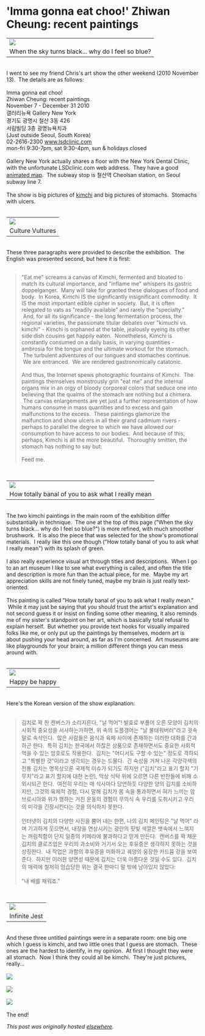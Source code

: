 # 'Imma gonna eat choo!' Zhiwan Cheung: recent paintings

<div>
<table align="center" cellpadding="0" cellspacing="0" class="tr-caption-container"><tbody>
<tr><td><a href="photo+4.JPG" imageanchor="1"><img border="0" src="photo+4.JPG"></a></td></tr>
<tr><td class="tr-caption">When the sky turns black... why do I feel so blue?</td></tr>
</tbody></table>
<br>I went to see my friend Chris's art show the other weekend (2010 November 13).  The details are as follows:<br><br>Imma gonna eat choo!<br>Zhiwan Cheung: recent paintings<br>November 7 - December 31 2010<br>갤러리뉴욕 Gallery New York<br>경기도 광명시 철산 3동 426<br>서림빌딩 3층 광명뉴욕치과<br>(Just outside Seoul, South Korea)<br>02-2616-2300 <a href="http://www.lsdclinic.com/">www.lsdclinic.com</a><br>mon-fri 9:30-7pm, sat 9:30-4pm, sun &amp; holidays closed<br><br>Gallery New York actually shares a floor with the New York Dental Clinic, with the unfortunate LSDclinic.com web address.  They have a good <a href="http://www.lsdclinic.com/sub1/sub1_2.html">animated map</a>.  The subway stop is 철산역 Cheolsan station, on Seoul subway line 7.<br><br>The show is big pictures of <a href="http://en.wikipedia.org/wiki/Kimchi">kimchi</a> and big pictures of stomachs.  Stomachs with ulcers.<br><br><table align="center" cellpadding="0" cellspacing="0" class="tr-caption-container"><tbody>
<tr><td><a href="photo+3.JPG" imageanchor="1"><img border="0" src="photo+3.JPG"></a></td></tr>
<tr><td class="tr-caption">Culture Vultures</td></tr>
</tbody></table>
<br>These three paragraphs were provided to describe the exhibition.  The English was presented second, but here it is first:<br><br><blockquote>"Eat me" screams a canvas of Kimchi, fermented and bloated to match its cultural importance, and "inflame me" whispers its gastric doppelganger.  Many will take for granted these dialogues of food and body.  In Korea, Kimchi IS the significantly insignificant commodity.  It IS the most important edible cipher in society.  But, it is often relegated to vats as "readily available" and rarely the "specialty."  And, for all its significance - the long fermentation process, the regional varieties, the passionate titular debates over "kimuchi vs. kimchi" - Kimchi is orphaned at the table, jealously eyeing its other side dish cousins get happily eaten.  Nonetheless, Kimchi is constantly consumed on a daily basis, in varying quantities - ambrosia for the tongue and the ultimate workout for the stomach.  The turbulent adventures of our tongues and stomaches continue.  We are entranced.  We are rendered gastronomically catatonic.<br><br>And thus, the Internet spews photographic fountains of Kimchi.  The paintings themselves monstrously grin "eat me" and the internal organs mix in an orgy of bloody corporeal colors that seduce one into believing that the qualms of the stomach are nothing but a chimera.  The canvas enlargements are yet just a further representation of how humans consume in mass quantities and to excess and gain malfunctions to the excess.  These paintings glamorize the malfunction and show ulcers in all their grand cadmium rivers - perhaps to parallel the degree to which we have allowed our consumption to have access to our bodies.  And because of this, perhaps, Kimchi is all the more beautiful.  Thoroughly smitten, the stomach has nothing to say but:<br><br>Feed me.</blockquote>
<br><table align="center" cellpadding="0" cellspacing="0" class="tr-caption-container"><tbody>
<tr><td><a href="photo+2.JPG" imageanchor="1"><img border="0" src="photo+2.JPG"></a></td></tr>
<tr><td class="tr-caption">How totally banal of you to ask what I really mean</td></tr>
</tbody></table>
<br>The two kimchi paintings in the main room of the exhibition differ substantially in technique.  The one at the top of this page ("When the sky turns black... why do I feel so blue?") is more refined, with much smoother brushwork.  It is also the piece that was selected for the show's promotional materials.  I really like this one though ("How totally banal of you to ask what I really mean") with its splash of green.<br><br>I also really experience visual art through titles and descriptions.  When I go to an art museum I like to see what everything is called, and often the title and description is more fun than the actual piece, for me.  Maybe my art appreciation skills are not finely tuned, maybe my brain is just really text-oriented.<br><br>This painting is called "How totally banal of you to ask what I really mean."  While it may just be saying that you should trust the artist's explanation and not second guess it or insist on finding some other meaning, it also reminds me of my sister's standpoint on her art, which is basically total refusal to explain herself.  But whether you provide text hooks for visually impaired folks like me, or only put up the paintings by themselves, modern art is about pushing your head around, as far as I'm concerned.  Art museums are like playgrounds for your brain; a million different things you can mess around with.<br><br><table align="center" cellpadding="0" cellspacing="0" class="tr-caption-container"><tbody>
<tr><td><a href="photo+1.JPG" imageanchor="1"><img border="0" src="photo+1.JPG"></a></td></tr>
<tr><td class="tr-caption">Happy be happy</td></tr>
</tbody></table>
<br>Here's the Korean version of the show explanation:<br><br><blockquote>김치로 꽉 찬 캔버스가 소리지른다, "날 먹어"! 발효로 부풀어 오른 모양이 김치의 사회적 중요성을 서사하는가하면, 위 속의 도플갱어는 "날 불태워버러"라고 귓속말로 속삭인다.  많은 사람들은 음식과 육체 사이에 존재하는 이러한 대화를 간과하곤 한다.  특히 김치는 한국에서 하찮은 상품으로 존재하면서도 중요한 사회적 먹을 수 있는 암호로도 작용한다.  김치는 "어디서도 구할 수 있는" 정도로 격하되고 "특별한 것"이라고 생각되는 경우는 드물다.  긴 숙성을 거쳐 나온 각양각색의 전통 김치는 명목상으론 국제적 이슈가 되기도 하지만 ("김치"라고 표기 할지 "기무치"라고 표기 할지에 대한 논란), 막상 식탁 위에 오르면 다른 반찬들에 비해 소외시되곤 한다.  여전히 우리는 매 식사마다 당연하듯 다양한 양의 김치를 소비하지만, 그것의 육체적 경험, 다시 말해 김치가 몸 속을 통과하면서 혀가 느끼는 암브로시아와 위가 행하는 거친 운동의 경험이 무의식 속 우리를 도취시키고 우리의 미각을 긴장시킨다는 것을 의식하지 못한다.<br><br>인터넷이 김치의 다양한 사진을 뿜어 내는 한편, 나의 김치 페인팅은 "날 먹어" 라며 기괴하게 웃으면서, 내장을 연상시키는 광란의 핏빛 색깔은 뱃속에서 느껴지는 꺼림칙함이 단지 일종의 키메라에 불과하다고 믿게 만든다.  캔버스를 꽉 채운 김치의 클로즈업은 우리의 과소비와 거기서 오는 후유증은 생각하지 못하는 것을 상징한다.  내 작업은 과함의 후유증을 미화하고 궤양의 웅장한 카드뮴 강을 보여준다.  하지만 이러한 양면성 때문에 김치는 더욱 아름다운 것일 수도 있다.  김치의 매력에 철저히 엄습당한 위는 결국 한마디 말 밖에 남아있지 않았다:<br><br>"내 배를 채워죠."</blockquote>
<br><table align="center" cellpadding="0" cellspacing="0" class="tr-caption-container"><tbody>
<tr><td><a href="photo+6.JPG" imageanchor="1"><img border="0" src="photo+6.JPG"></a></td></tr>
<tr><td class="tr-caption">Infinite Jest</td></tr>
</tbody></table>
<br>And these three untitled paintings were in a separate room: one big one which I guess is kimchi, and two little ones that I guess are stomach.  These ones are the hardest to identify, in my opinion.  At first I thought they were all stomach.  Now I think they could all be kimchi.  They're just pictures, really...<br><br><div class="separator"><a href="photo+9.JPG" imageanchor="1"><img border="0" src="photo+9.JPG"></a></div>
<br><div class="separator"><a href="photo+10.JPG" imageanchor="1"><img border="0" src="photo+10.JPG"></a></div>
<div class="separator"><br></div>
<div class="separator"><a href="photo+11.JPG" imageanchor="1"><img border="0" src="photo+11.JPG"></a></div>
<br>The end!</div>


*This post was originally hosted [elsewhere](http://planspace.blogspot.com/2010/11/imma-gonna-eat-choo-zhiwan-cheung.html).*
